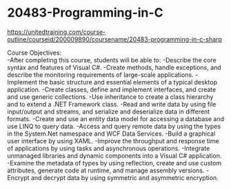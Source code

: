 # 20483-Programming-in-C
https://unitedtraining.com/course-outline/courseid/200009890/coursename/20483-programming-in-c-sharp

Course Objectives:<br />
  -After completing this course, students will be able to:
  -Describe the core syntax and features of Visual C#.
  -Create methods, handle exceptions, and describe the monitoring requirements of large-scale applications.
  -Implement the basic structure and essential elements of a typical desktop application.
  -Create classes, define and implement interfaces, and create and use generic collections.
  -Use inheritance to create a class hierarchy and to extend a .NET Framework class.
  -Read and write data by using file input/output and streams, and serialize and deserialize data in different formats.
  -Create and use an entity data model for accessing a database and use LINQ to query data.
  -Access and query remote data by using the types in the System.Net namespace and WCF Data Services.
  -Build a graphical user interface by using XAML.
  -Improve the throughput and response time of applications by using tasks and asynchronous operations.
  -Integrate unmanaged libraries and dynamic components into a Visual C# application.
  -Examine the metadata of types by using reflection, create and use custom attributes, generate code at runtime, and manage assembly versions.
  -Encrypt and decrypt data by using symmetric and asymmetric encryption.

